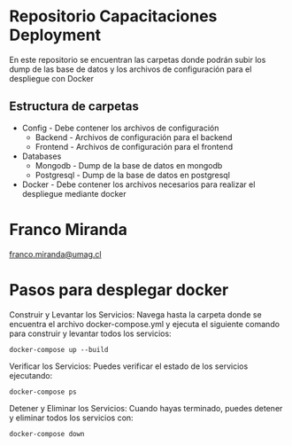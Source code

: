 # Repositorio Capacitaciones Deployment
En este repositorio se encuentran las carpetas donde podrán subir los dump de las base de datos y los archivos de configuración para el despliegue con Docker
## Estructura de carpetas
* Config - Debe contener los archivos de configuración 
    * Backend - Archivos de configuración para el backend
    * Frontend - Archivos de configuración para el frontend
* Databases
    * Mongodb - Dump de la base de datos en mongodb
    * Postgresql - Dump de la base de datos en postgresql
* Docker - Debe contener los archivos necesarios para realizar el despliegue mediante docker

# Franco Miranda
franco.miranda@umag.cl


# Pasos para desplegar docker
Construir y Levantar los Servicios: Navega hasta la carpeta donde se encuentra el archivo docker-compose.yml y ejecuta el siguiente comando para construir y levantar todos los servicios:

```
docker-compose up --build
```

Verificar los Servicios: Puedes verificar el estado de los servicios ejecutando:
```
docker-compose ps
```

Detener y Eliminar los Servicios: Cuando hayas terminado, puedes detener y eliminar todos los servicios con:
```
docker-compose down 
```